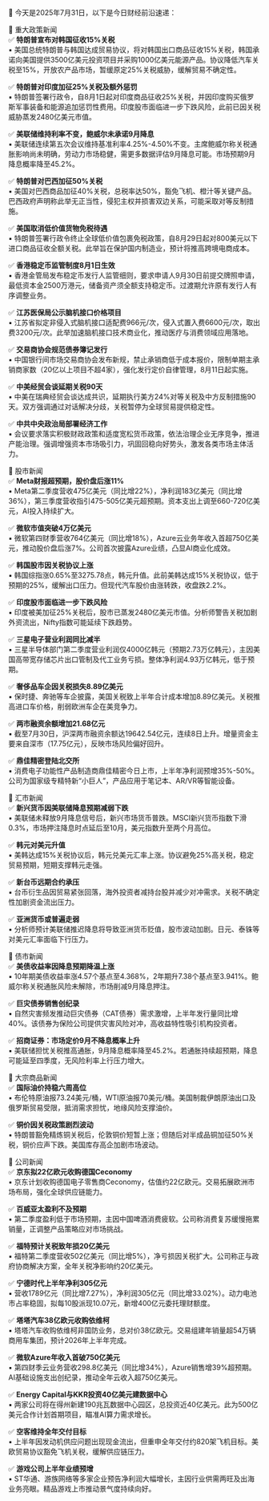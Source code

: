 📅 今天是2025年7月31日，以下是今日财经前沿速递：

📌 重大政策新闻  
✅ **特朗普宣布对韩国征收15%关税**  
▪️ 美国总统特朗普与韩国达成贸易协议，将对韩国出口商品征收15%关税，韩国承诺向美国提供3500亿美元投资项目并采购1000亿美元能源产品。协议降低汽车关税至15%，开放农产品市场，暂缓原定25%关税威胁，缓解贸易不确定性。

✅ **特朗普对印度加征25%关税及额外惩罚**  
▪️ 特朗普签署行政令，自8月1日起对印度商品征收25%关税，并因印度购买俄罗斯军事装备和能源追加惩罚性费用。印度股市面临进一步下跌风险，此前已因关税威胁蒸发2480亿美元市值。

✅ **美联储维持利率不变，鲍威尔未承诺9月降息**  
▪️ 美联储连续第五次会议维持基准利率4.25%-4.50%不变。主席鲍威尔称关税通胀影响尚未明确，劳动力市场稳健，需更多数据评估9月降息可能。市场预期9月降息概率降至45.2%。

✅ **特朗普对巴西加征50%关税**  
▪️ 美国对巴西商品加征40%关税，总税率达50%，豁免飞机、橙汁等关键产品。巴西政府声明称此举无正当性，侵犯主权并损害双边关系，可能采取对等反制措施。

✅ **美国取消低价值货物免税待遇**  
▪️ 特朗普签署行政令终止全球低价值包裹免税政策，自8月29日起对800美元以下进口商品征收全额关税。此举旨在保护国内制造业，预计将推高跨境电商成本。

✅ **香港稳定币监管制度8月1日生效**  
▪️ 香港金管局发布稳定币发行人监管细则，要求申请人9月30日前提交牌照申请，最低资本金2500万港元，储备资产须全额支持稳定币。过渡期允许原有发行人有序调整业务。

✅ **江苏医保局公示脑机接口价格项目**  
▪️ 江苏省拟定非侵入式脑机接口适配费966元/次，侵入式置入费6600元/次，取出费3200元/次。此举加速脑机接口技术商业化，推动医疗与消费领域应用落地。

✅ **交易商协会规范债券簿记发行**  
▪️ 中国银行间市场交易商协会发布新规，禁止承销商低于成本报价，限制单期主承销商家数（20亿以上项目不超4家），强化发行定价自律管理，8月11日起实施。

✅ **中美经贸会谈延期关税90天**  
▪️ 中美在瑞典经贸会谈达成共识，延期执行美方24%对等关税及中方反制措施90天。双方强调通过对话解决分歧，关税暂停为全球贸易提供稳定性。

✅ **中共中央政治局部署经济工作**  
▪️ 会议要求落实积极财政政策和适度宽松货币政策，依法治理企业无序竞争，推进产能治理。强调增强资本市场吸引力，巩固回稳向好势头，激发各类市场主体活力。

📌 股市新闻  
✅ **Meta财报超预期，股价盘后涨11%**  
▪️ Meta第二季度营收475亿美元（同比增22%），净利润183亿美元（同比增36%），第三季度营收指引475-505亿美元超预期。资本支出上调至660-720亿美元，AI投入持续扩大。

✅ **微软市值突破4万亿美元**  
▪️ 微软第四财季营收764亿美元（同比增18%），Azure云业务年收入首超750亿美元，推动股价盘后涨7%。公司首次披露Azure业绩，凸显AI商业化成效。

✅ **韩国股市因关税协议上涨**  
▪️ 韩国综指涨0.65%至3275.78点，韩元升值。此前美韩达成15%关税协议，低于预期的25%，缓解出口压力。但现代汽车股价由涨转跌，收盘跌2.2%。

✅ **印度股市面临进一步下跌风险**  
▪️ 印度被美加征25%关税后，股市已蒸发2480亿美元市值。分析师警告关税加剧外资流出，Nifty指数可能延续下跌趋势。

✅ **三星电子营业利润同比减半**  
▪️ 三星半导体部门第二季度营业利润仅4000亿韩元（预期2.73万亿韩元），主因美国高带宽存储芯片出口管制及代工业务亏损。整体净利润4.93万亿韩元，低于预期。

✅ **奢侈品车企因关税损失8.89亿美元**  
▪️ 保时捷、奔驰等车企披露，美国关税致上半年合计成本增加8.89亿美元。关税推高进口车价格，削弱欧洲车企在美竞争力。

✅ **两市融资余额增加21.68亿元**  
▪️ 截至7月30日，沪深两市融资余额达19642.54亿元，连续8日上升。增量资金主要来自深市（17.75亿元），反映市场风险偏好回升。

✅ **鼎佳精密登陆北交所**  
▪️ 消费电子功能性产品制造商鼎佳精密今日上市，上半年净利润预增35%-50%。公司为国家级专精特新“小巨人”，产品应用于笔记本、AR/VR等智能设备。

📌 汇市新闻  
✅ **新兴货币因美联储降息预期减弱下跌**  
▪️ 美联储未释放9月降息信号后，新兴市场货币普跌。MSCI新兴货币指数下滑0.3%，市场押注降息时点延后至10月，美元指数升至两个月高位。

✅ **韩元对美元升值**  
▪️ 美韩达成15%关税协议后，韩元兑美元汇率上涨。协议避免25%高关税，稳定贸易预期，短期支撑韩元走强。

✅ **新台币远期合约承压**  
▪️ 台币衍生品因贸易紧张回落，海外投资者减持台股并减少对冲需求。关税不确定性加剧资金流出压力。

✅ **亚洲货币或普遍走弱**  
▪️ 分析师预计美联储推迟降息将导致亚洲货币贬值，股市波动加剧。日元、泰铢等对美元汇率面临下行压力。

📌 债市新闻  
✅ **美债收益率因降息预期降温上涨**  
▪️ 10年期美债收益率涨4.57个基点至4.368%，2年期升7.38个基点至3.941%。鲍威尔称关税通胀风险未解除，市场削减9月降息押注。

✅ **巨灾债券销售创纪录**  
▪️ 自然灾害频发推动巨灾债券（CAT债券）需求激增，上半年发行量同比增40%。该债券为保险公司提供灾害风险对冲，高收益特性吸引机构投资者。

✅ **招商证券：市场定价9月不降息概率上升**  
▪️ 美联储担忧关税推高通胀，9月降息概率降至45.2%。若通胀持续超预期，降息可能延至四季度，无风险利率上行压力增大。

📌 大宗商品新闻  
✅ **国际油价持稳六周高位**  
▪️ 布伦特原油报73.24美元/桶，WTI原油报70美元/桶。美国制裁伊朗原油出口及俄罗斯贸易受限，抵消需求担忧，地缘风险支撑油价。

✅ **铜价因关税政策剧烈波动**  
▪️ 特朗普豁免精炼铜关税后，伦敦铜价短暂上涨；但随后对半成品铜加征50%关税，铜价应声下跌。美国库存高企加剧市场波动。

📌 公司新闻  
✅ **京东拟22亿欧元收购德国Ceconomy**  
▪️ 京东计划收购德国电子零售商Ceconomy，估值约22亿欧元。交易拓展欧洲市场布局，强化全球供应链能力。

✅ **百威亚太盈利不及预期**  
▪️ 第二季度盈利低于市场预期，主因中国啤酒消费疲软。公司称消费复苏缓慢拖累销量，正调整产品策略应对市场挑战。

✅ **福特预计关税致年损20亿美元**  
▪️ 福特第二季度营收502亿美元（同比增5%），净亏损因关税扩大。公司称正与政府协商解决方案，全年关税净影响约20亿美元。

✅ **宁德时代上半年净利305亿元**  
▪️ 营收1789亿元（同比增7.27%），净利润305亿元（同比增33.02%）。动力电池市占率稳固，拟每10股派现10.07元，新增400亿元委托理财额度。

✅ **塔塔汽车38亿欧元收购依维柯**  
▪️ 塔塔汽车收购依维柯非国防业务，总对价38亿欧元。交易组建年销量超54万辆商用车集团，预计2026年上半年完成。

✅ **微软Azure年收入首破750亿美元**  
▪️ 第四财季云业务营收298.8亿美元（同比增34%），Azure销售增39%超预期。AI基础设施支出创纪录，推动全年云收入超750亿美元。

✅ **Energy Capital与KKR投资40亿美元建数据中心**  
▪️ 两家公司将在得州新建190兆瓦数据中心园区，总投资近40亿美元。此为500亿美元合作计划首期项目，瞄准AI算力需求增长。

✅ **空客维持全年交付目标**  
▪️ 上半年因发动机供应问题出现现金流出，但重申全年交付约820架飞机目标。美欧贸易协议豁免飞机关税，缓解供应链压力。

✅ **游戏公司上半年业绩预增**  
▪️ ST华通、游族网络等多家企业预告净利润大幅增长，主因行业供需两旺及出海业务亮眼。精品游戏上市推动景气度持续向好。